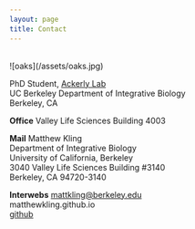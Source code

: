 ```yaml
---
layout: page
title: Contact
---
```

<br>
![oaks](/assets/oaks.jpg)

PhD Student, [Ackerly Lab](http://www.ackerlylab.org) <br>
UC Berkeley Department of Integrative Biology <br>
Berkeley, CA

**Office**
Valley Life Sciences Building 4003 <br>

**Mail**
Matthew Kling <br>
Department of Integrative Biology <br>
University of California, Berkeley <br>
3040 Valley Life Sciences Building #3140 <br>
Berkeley, CA 94720-3140 <br>

**Interwebs**
mattkling@berkeley.edu <br>
matthewkling.github.io <br>
[github](https://github.com/matthewkling) <br>


